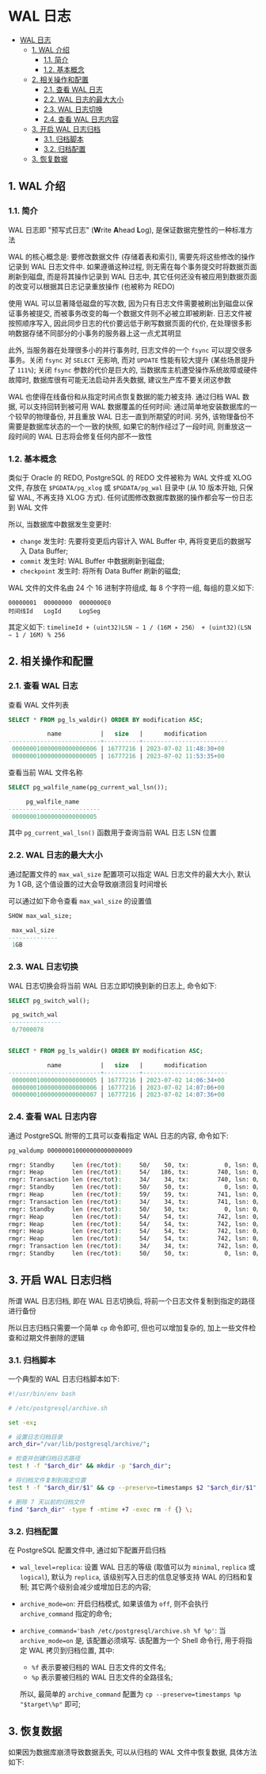 # WAL 日志

- [WAL 日志](#wal-日志)
  - [1. WAL 介绍](#1-wal-介绍)
    - [1.1. 简介](#11-简介)
    - [1.2. 基本概念](#12-基本概念)
  - [2. 相关操作和配置](#2-相关操作和配置)
    - [2.1. 查看 WAL 日志](#21-查看-wal-日志)
    - [2.2. WAL 日志的最大大小](#22-wal-日志的最大大小)
    - [2.3. WAL 日志切换](#23-wal-日志切换)
    - [2.4. 查看 WAL 日志内容](#24-查看-wal-日志内容)
  - [3. 开启 WAL 日志归档](#3-开启-wal-日志归档)
    - [3.1. 归档脚本](#31-归档脚本)
    - [3.2. 归档配置](#32-归档配置)
  - [3. 恢复数据](#3-恢复数据)

## 1. WAL 介绍

### 1.1. 简介

WAL 日志即 "预写式日志" (**W**rite **A**head **L**og), 是保证数据完整性的一种标准方法

WAL 的核心概念是: 要修改数据文件 (存储着表和索引), 需要先将这些修改的操作记录到 WAL 日志文件中. 如果遵循这种过程, 则无需在每个事务提交时将数据页面刷新到磁盘, 而是将其操作记录到 WAL 日志中, 其它任何还没有被应用到数据页面的改变可以根据其日志记录重放操作 (也被称为 REDO)

使用 WAL 可以显著降低磁盘的写次数, 因为只有日志文件需要被刷出到磁盘以保证事务被提交, 而被事务改变的每一个数据文件则不必被立即被刷新. 日志文件被按照顺序写入, 因此同步日志的代价要远低于刷写数据页面的代价, 在处理很多影响数据存储不同部分的小事务的服务器上这一点尤其明显

此外, 当服务器在处理很多小的并行事务时, 日志文件的一个 `fsync` 可以提交很多事务。关闭 `fsync` 对 `SELECT` 无影响, 而对 `UPDATE` 性能有较大提升 (某些场景提升了 `111%`); 关闭 `fsync` 参数的代价是巨大的, 当数据库主机遭受操作系统故障或硬件故障时, 数据库很有可能无法启动并丢失数据, 建议生产库不要关闭这参数

WAL 也使得在线备份和从指定时间点恢复数据的能力被支持. 通过归档 WAL 数据, 可以支持回转到被可用 WAL 数据覆盖的任何时间: 通过简单地安装数据库的一个较早的物理备份, 并且重放 WAL 日志一直到所期望的时间. 另外, 该物理备份不需要是数据库状态的一个一致的快照, 如果它的制作经过了一段时间, 则重放这一段时间的 WAL 日志将会修复任何内部不一致性

### 1.2. 基本概念

类似于 Oracle 的 REDO, PostgreSQL 的 REDO 文件被称为 WAL 文件或 XLOG 文件, 存放在 `$PGDATA/pg_xlog` 或 `$PGDATA/pg_wal` 目录中 (从 10 版本开始, 只保留 WAL, 不再支持 XLOG 方式). 任何试图修改数据库数据的操作都会写一份日志到 WAL 文件

所以, 当数据库中数据发生变更时:

- `change` 发生时: 先要将变更后内容计入 WAL Buffer 中, 再将变更后的数据写入 Data Buffer;
- `commit` 发生时: WAL Buffer 中数据刷新到磁盘;
- `checkpoint` 发生时: 将所有 Data Buffer 刷新的磁盘;

WAL 文件的文件名由 24 个 16 进制字符组成, 每 8 个字符一组, 每组的意义如下:

```plaintext
00000001  00000000  0000000E0
时间线Id   LogId     LogSeg
```

其定义如下: `timelineId + (uint32)LSN − 1 / (16M ∗ 256） + (uint32)(LSN − 1 / 16M) % 256`

## 2. 相关操作和配置

### 2.1. 查看 WAL 日志

查看 WAL 文件列表

```sql
SELECT * FROM pg_ls_waldir() ORDER BY modification ASC;

           name           |   size   |      modification
--------------------------+----------+------------------------
 000000010000000000000006 | 16777216 | 2023-07-02 11:48:30+00
 000000010000000000000005 | 16777216 | 2023-07-02 11:53:35+00
```

查看当前 WAL 文件名称

```sql
SELECT pg_walfile_name(pg_current_wal_lsn());

     pg_walfile_name
--------------------------
 000000010000000000000005
```

其中 `pg_current_wal_lsn()` 函数用于查询当前 WAL 日志 LSN 位置

### 2.2. WAL 日志的最大大小

通过配置文件的 `max_wal_size` 配置项可以指定 WAL 日志文件的最大大小, 默认为 1 GB, 这个值设置的过大会导致崩溃回复时间增长

可以通过如下命令查看 `max_wal_size` 的设置值

```sql
SHOW max_wal_size;

 max_wal_size
--------------
 1GB
```

### 2.3. WAL 日志切换

WAL 日志切换会将当前 WAL 日志立即切换到新的日志上, 命令如下:

```sql
SELECT pg_switch_wal();

 pg_switch_wal
---------------
 0/7000078


SELECT * FROM pg_ls_waldir() ORDER BY modification ASC;

           name           |   size   |      modification
--------------------------+----------+------------------------
 000000010000000000000005 | 16777216 | 2023-07-02 14:06:34+00
 000000010000000000000006 | 16777216 | 2023-07-02 14:07:06+00
 000000010000000000000007 | 16777216 | 2023-07-02 14:07:36+00
```

### 2.4. 查看 WAL 日志内容

通过 PostgreSQL 附带的工具可以查看指定 WAL 日志的内容, 命令如下:

```bash
pg_waldump 000000010000000000000009

rmgr: Standby     len (rec/tot):     50/    50, tx:          0, lsn: 0/09000028, prev 0/08000328, desc: RUNNING_XACTS nextXid 740 latestCompletedXid 739 oldestRunningXid 740
rmgr: Heap        len (rec/tot):     54/   186, tx:        740, lsn: 0/09000060, prev 0/09000028, desc: INSERT off 3 flags 0x00, blkref #0: rel 1663/16385/16386 blk 0 FPW
rmgr: Transaction len (rec/tot):     34/    34, tx:        740, lsn: 0/09000120, prev 0/09000060, desc: COMMIT 2023-07-02 14:16:38.183753 UTC
rmgr: Standby     len (rec/tot):     50/    50, tx:          0, lsn: 0/09000148, prev 0/09000120, desc: RUNNING_XACTS nextXid 741 latestCompletedXid 740 oldestRunningXid 741
rmgr: Heap        len (rec/tot):     59/    59, tx:        741, lsn: 0/09000180, prev 0/09000148, desc: INSERT off 4 flags 0x00, blkref #0: rel 1663/16385/16386 blk 0
rmgr: Transaction len (rec/tot):     34/    34, tx:        741, lsn: 0/090001C0, prev 0/09000180, desc: COMMIT 2023-07-02 14:17:02.570169 UTC
rmgr: Standby     len (rec/tot):     50/    50, tx:          0, lsn: 0/090001E8, prev 0/090001C0, desc: RUNNING_XACTS nextXid 742 latestCompletedXid 741 oldestRunningXid 742
rmgr: Heap        len (rec/tot):     54/    54, tx:        742, lsn: 0/09000220, prev 0/090001E8, desc: DELETE off 1 flags 0x00 KEYS_UPDATED , blkref #0: rel 1663/16385/16386 blk 0
rmgr: Heap        len (rec/tot):     54/    54, tx:        742, lsn: 0/09000258, prev 0/09000220, desc: DELETE off 2 flags 0x00 KEYS_UPDATED , blkref #0: rel 1663/16385/16386 blk 0
rmgr: Heap        len (rec/tot):     54/    54, tx:        742, lsn: 0/09000290, prev 0/09000258, desc: DELETE off 3 flags 0x00 KEYS_UPDATED , blkref #0: rel 1663/16385/16386 blk 0
rmgr: Heap        len (rec/tot):     54/    54, tx:        742, lsn: 0/090002C8, prev 0/09000290, desc: DELETE off 4 flags 0x00 KEYS_UPDATED , blkref #0: rel 1663/16385/16386 blk 0
rmgr: Transaction len (rec/tot):     34/    34, tx:        742, lsn: 0/09000300, prev 0/090002C8, desc: COMMIT 2023-07-02 14:17:27.612908 UTC
rmgr: Standby     len (rec/tot):     50/    50, tx:          0, lsn: 0/09000328, prev 0/09000300, desc: RUNNING_XACTS nextXid 743 latestCompletedXid 742 oldestRunningXid 743
```

## 3. 开启 WAL 日志归档

所谓 WAL 日志归档, 即在 WAL 日志切换后, 将前一个日志文件复制到指定的路径进行备份

所以日志归档只需要一个简单 `cp` 命令即可, 但也可以增加复杂的, 加上一些文件检查和过期文件删除的逻辑

### 3.1. 归档脚本

一个典型的 WAL 日志归档脚本如下:

```bash
#!/usr/bin/env bash

# /etc/postgresql/archive.sh

set -ex;

# 设置日志归档目录
arch_dir="/var/lib/postgresql/archive/";

# 检查并创建归档日志路径
test ! -f "$arch_dir" && mkdir -p "$arch_dir";

# 将归档文件复制到指定位置
test ! -f "$arch_dir/$1" && cp --preserve=timestamps $2 "$arch_dir/$1";

# 删除 7 天以前的归档文件
find "$arch_dir" -type f -mtime +7 -exec rm -f {} \;
```

### 3.2. 归档配置

在 PostgreSQL 配置文件中, 通过如下配置开启归档

- `wal_level=replica`: 设置 WAL 日志的等级 (取值可以为 `minimal`, `replica` 或 `logical`), 默认为 `replica`, 该级别写入日志的信息足够支持 WAL 的归档和复制; 其它两个级别会减少或增加日志的内容;

- `archive_mode=on`: 开启归档模式, 如果该值为 `off`, 则不会执行 `archive_command` 指定的命令;

- `archive_command='bash /etc/postgresql/archive.sh %f %p'`: 当 `archive_mode=on` 是, 该配置必须填写. 该配置为一个 Shell 命令行, 用于将指定 WAL 拷贝到归档位置, 其中:

  - `%f` 表示要被归档的 WAL 日志文件的文件名;
  - `%p` 表示要被归档的 WAL 日志文件的全路径名;

  所以, 最简单的 `archive_command` 配置为 `cp --preserve=timestamps %p "$target\%p"` 即可;

## 3. 恢复数据

如果因为数据库崩溃导致数据丢失, 可以从归档的 WAL 文件中恢复数据, 具体方法如下:
